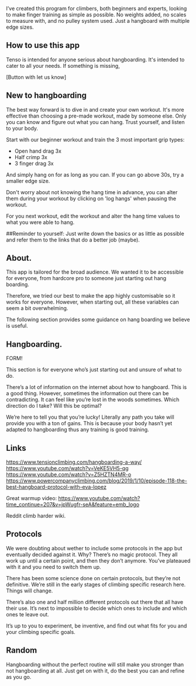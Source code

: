 I’ve created this program for climbers, both beginners and experts, looking to make finger training as simple as possible. 
No weights added, no scales to measure with, and no pulley system used. Just a hangboard with multiple edge sizes.


## How to use this app

Tenso is intended for anyone serious about hangboarding.
It's intended to cater to all your needs.
If something is missing,

[Button with let us know]

## New to hangboarding

The best way forward is to dive in and create your own workout.
It's more effective than choosing a pre-made workout, made by someone else.
Only you can know and figure out what you can hang.
Trust yourself, and listen to your body.

Start with our beginner workout and train the 3 most important grip types:
- Open hand drag 3x
- Half crimp 3x 
- 3 finger drag 3x

And simply hang on for as long as you can.
If you can go above 30s, try a smaller edge size.

Don't worry about not knowing the hang time in advance,
you can alter them during your workout by clicking on 'log hangs' when pausing the workout.

For you next workout, edit the workout and alter the hang time values to what you were able to hang.




##Reminder to yourself: 
Just write down the basics or as little as possible and refer them to the links
that do a better job (maybe).


## About.

This app is tailored for the broad audience.
We wanted it to be accessible for everyone, from hardcore pro to someone just starting out hang boarding.

Therefore, we tried our best to make the app highly customisable so it works for everyone. 
However, when starting out, all these variables can seem a bit overwhelming.

The following section provides some guidance on hang boarding we believe is useful.

## Hangboarding.


FORM!

This section is for everyone who’s just starting out and unsure of what to do.

There’s a lot of information on the internet about how to hangboard. 
This is a good thing. However, sometimes the information out there can be contradicting. 
It can feel like you’re lost in the woods sometimes. Which direction do I take? Will this be optimal?

We’re here to tell you that you’re lucky!
Literally any path you take will provide you with a ton of gains.
This is because your body hasn’t yet adapted to hangboarding thus any training is good training.

## Links

https://www.tensionclimbing.com/hangboarding-a-way/
https://www.youtube.com/watch?v=VeKE5VH5-qg
https://www.youtube.com/watch?v=Z5HZTN4MR-o
https://www.powercompanyclimbing.com/blog/2019/1/10/episode-118-the-best-hangboard-protocol-with-eva-lopez

Great warmup video:
https://www.youtube.com/watch?time_continue=207&v=jpWugfr-seA&feature=emb_logo

Reddit climb harder wiki.




## Protocols 

We were doubting about wether to include some protocols in the app but eventually decided against it. 
Why? There’s no magic protocol. They all work up until a certain point, and then they don’t anymore. 
You’ve plateaued with it and you need to switch them up.

There has been some science done on certain protocols, but they’re not definitive.
We’re still in the early stages of climbing specific research here. 
Things will change.

There’s also one and half million different protocols out there that all have their use.
It’s next to impossible to decide which ones to include and which ones te leave out.

It’s up to you to experiment, be inventive, and find out what fits for you and your climbing specific goals.


## Random

Hangboarding without the perfect routine will still make you stronger than not hangboarding at all. Just get on with it, do the best you can and refine as you go.